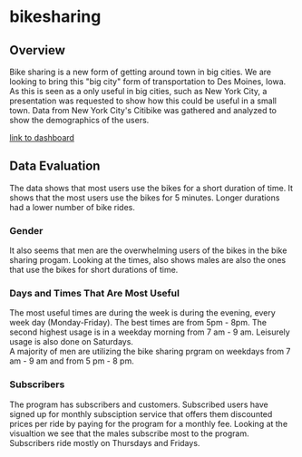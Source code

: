 # bikesharing

## Overview
Bike sharing is a new form of getting around town in big cities.  We are looking to bring this "big city" form of transportation to Des Moines, Iowa. As this is seen as a only useful in big cities, such as New York City, a presentation was requested to show how this could be useful in a small town.  Data from New York City's Citibike was gathered and analyzed to show the demographics of the users.   

[link to dashboard](https://public.tableau.com/views/bike-sharing_16393264263030/RidingOut?:language=en-US&publish=yes&:display_count=n&:origin=viz_share_link)

## Data Evaluation
The data shows that most users use the bikes for a short duration of time.  It shows that the most users use the bikes for 5 minutes. Longer durations had a lower number of bike rides. 

### Gender
It also seems that men are the overwhelming users of the bikes in the bike sharing progam.  Looking at the times, also shows males are also the ones that use the bikes for short durations of time.  

### Days and Times That Are Most Useful
The most useful times are during the week is during the evening, every week day (Monday-Friday). The best times are from 5pm - 8pm. The second highest usage is in a weekday morning from 7 am - 9 am. Leisurely usage is also done on Saturdays.  
A majority of men are utilizing the bike sharing prgram on weekdays from 7 am - 9 am and from 5 pm - 8 pm.  

### Subscribers
The program has subscribers and customers. Subscribed users have signed up for monthly subsciption service that offers them discounted prices per ride by paying for the program for a monthly fee. Looking at the visualtion we see that the males subscribe most to the program.   Subscribers ride mostly on Thursdays and Fridays. 
